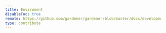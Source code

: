 ```yaml
---
title: Enviroment
disableToc: true
remote: https://github.com/gardener/gardener/blob/master/docs/development/local_setup.md
type: contribute
---
```

